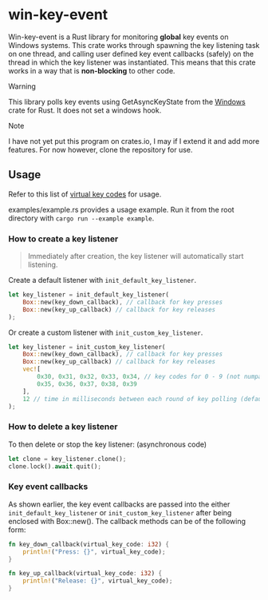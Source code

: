 # win-key-event

Win-key-event is a Rust library for monitoring **global** key events on Windows systems.
This crate works through spawning the key listening task on one thread, and calling user defined key event callbacks (safely) on the thread in which the key listener was instantiated. This means that this crate works in a way that is **non-blocking** to other code.

 > [!WARNING]
 > This library polls key events using GetAsyncKeyState from the [Windows](https://docs.rs/crate/windows/latest) crate for Rust.
 > It does not set a windows hook.

 > [!NOTE]
 > I have not yet put this program on crates.io, I may if I extend it and add more features. For now however, clone the repository for use.

## Usage
Refer to this list of [virtual key codes](https://learn.microsoft.com/en-us/windows/win32/inputdev/virtual-key-codes) for usage.

examples/example.rs provides a usage example.
Run it from the root directory with `cargo run --example example`.

### How to create a key listener
 > Immediately after creation, the key listener will automatically start listening.

Create a default listener with `init_default_key_listener`.
```Rust
let key_listener = init_default_key_listener(
    Box::new(key_down_callback), // callback for key presses
    Box::new(key_up_callback) // callback for key releases
);
```
Or create a custom listener with `init_custom_key_listener`.
```Rust
let key_listener = init_custom_key_listener(
    Box::new(key_down_callback), // callback for key presses
    Box::new(key_up_callback) // callback for key releases
    vec![
        0x30, 0x31, 0x32, 0x33, 0x34, // key codes for 0 - 9 (not numpad)
        0x35, 0x36, 0x37, 0x38, 0x39
    ],
    12 // time in milliseconds between each round of key polling (default: 10ms)
);
```

### How to delete a key listener
To then delete or stop the key listener: (asynchronous code)
```Rust
let clone = key_listener.clone();
clone.lock().await.quit();
```

### Key event callbacks
As shown earlier, the key event callbacks are passed into the either `init_default_key_listener` or `init_custom_key_listener` after being enclosed with Box::new().
The callback methods can be of the following form:
```Rust
fn key_down_callback(virtual_key_code: i32) {
    println!("Press: {}", virtual_key_code);
}

fn key_up_callback(virtual_key_code: i32) {
    println!("Release: {}", virtual_key_code);
}
```
